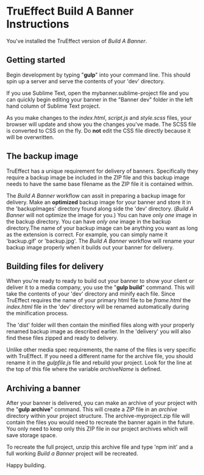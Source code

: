 # TruEffect Build A Banner Instructions

You've installed the TruEffect version of *Build A Banner*.

## Getting started

Begin development by typing "**gulp**" into your command line. This should spin up a server and serve the contents of your 'dev' directory.

If you use Sublime Text, open the mybanner.sublime-project file and you can quickly begin editing your banner in the "Banner dev" folder in the left hand column of Sublime Text project. 

As you make changes to the *index.html*, *script.js* and *style.scss* files, your browser will update and show you the changes you've made. The SCSS file is converted to CSS on the fly. Do **not** edit the CSS file directly because it will be overwritten.

## The backup image

TruEffect has a unique requirement for delivery of banners. Specifically they require a backup image be included in the ZIP file and this backup image needs to have the same base filename as the ZIP file it is contained within.

The *Build A Banner* workflow can assit in preparing a backup image for delivery. Make an **optimized** backup image for your banner and store it in the 'backupImages' directory found along side the 'dev' directory. (*Build A Banner* will not optimize the image for you.) You can have *only one* image in the backup directory. You can have *only one* image in the backup directory.The name of your backup image can be anything you want as long as the extension is correct. For example, you can simply name it 'backup.gif' or 'backup.jpg'. The *Build A Banner* workflow will rename your backup image properly when it builds out your banner for delivery. 

## Building files for delivery

When you're ready to ready to build out your banner to show your client or deliver it to a media company, you use the "**gulp build**" command. This will take the contents of your 'dev' directory and minify each file. Since TruEffect requires the name of your primary html file to be *frame.html* the *index.html* file in the 'dev' directory will be renamed automatically during the minification process. 

The 'dist' folder will then contain the minified files along with your properly renamed backup image as described earlier. In the 'delivery' you will also find these files zipped and ready to delivery. 

Unlike other media spec requirements, the name of the files is very specific with TruEffect. If you need a different name for the archive file, you should rename it in the *gulpfile.js* file and rebuild your project. Look for the line at the top of this file where the variable *archiveName* is defined.

## Archiving a banner

After your banner is delivered, you can make an archive of your project with the "**gulp archive**" command. This will create a ZIP file in an *archive* directory within your project structure. The archive-myproject.zip file will contain the files you would need to recreate the banner again in the future. You only need to keep only this ZIP file in our project archives which will save storage space. 

To recreate the full project, unzip this archive file and type 'npm init' and a full working *Build a Banner* project will be recreated. 

Happy building.